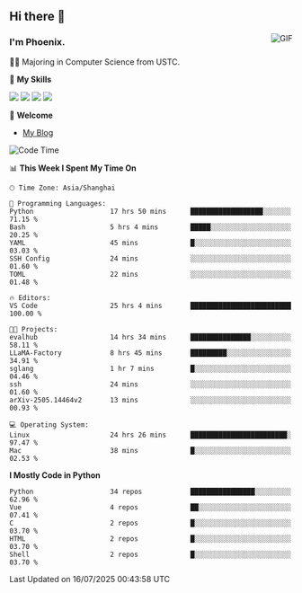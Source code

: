 ## Hi there 👋
<img align="right" alt="GIF" src="https://raw.githubusercontent.com/JoeyBling/JoeyBling/master/pic/pusheencode.gif" />

### I'm Phoenix.

👨‍🎓 Majoring in Computer Science from USTC.

🌟 **My Skills**

![](https://img.shields.io/badge/-Python-3e74a2?style=flat-square&logo=Python&logoColor=fff)
![](https://img.shields.io/badge/-C++-9f62a5?style=flat&logo=cplusplus&logoColor=white)
![](https://img.shields.io/badge/-Linux-185886?style=flat-square&logo=Linux&logoColor=fff)
![](https://img.shields.io/badge/-Rust-ff4136?style=flat-square&logo=Rust&logoColor=fff)

💬 **Welcome**

- [My Blog](https://ysy-phoenix.github.io/)

<!--START_SECTION:waka-->
![Code Time](http://img.shields.io/badge/Code%20Time-1%2C718%20hrs%2059%20mins-blue)

📊 **This Week I Spent My Time On** 

```text
🕑︎ Time Zone: Asia/Shanghai

💬 Programming Languages: 
Python                   17 hrs 50 mins      ██████████████████░░░░░░░   71.15 % 
Bash                     5 hrs 4 mins        █████░░░░░░░░░░░░░░░░░░░░   20.25 % 
YAML                     45 mins             █░░░░░░░░░░░░░░░░░░░░░░░░   03.03 % 
SSH Config               24 mins             ░░░░░░░░░░░░░░░░░░░░░░░░░   01.60 % 
TOML                     22 mins             ░░░░░░░░░░░░░░░░░░░░░░░░░   01.48 % 

🔥 Editors: 
VS Code                  25 hrs 4 mins       █████████████████████████   100.00 % 

🐱‍💻 Projects: 
evalhub                  14 hrs 34 mins      ███████████████░░░░░░░░░░   58.11 % 
LLaMA-Factory            8 hrs 45 mins       █████████░░░░░░░░░░░░░░░░   34.91 % 
sglang                   1 hr 7 mins         █░░░░░░░░░░░░░░░░░░░░░░░░   04.46 % 
ssh                      24 mins             ░░░░░░░░░░░░░░░░░░░░░░░░░   01.60 % 
arXiv-2505.14464v2       13 mins             ░░░░░░░░░░░░░░░░░░░░░░░░░   00.93 % 

💻 Operating System: 
Linux                    24 hrs 26 mins      ████████████████████████░   97.47 % 
Mac                      38 mins             █░░░░░░░░░░░░░░░░░░░░░░░░   02.53 % 
```

**I Mostly Code in Python** 

```text
Python                   34 repos            ████████████████░░░░░░░░░   62.96 % 
Vue                      4 repos             ██░░░░░░░░░░░░░░░░░░░░░░░   07.41 % 
C                        2 repos             █░░░░░░░░░░░░░░░░░░░░░░░░   03.70 % 
HTML                     2 repos             █░░░░░░░░░░░░░░░░░░░░░░░░   03.70 % 
Shell                    2 repos             █░░░░░░░░░░░░░░░░░░░░░░░░   03.70 % 
```




 Last Updated on 16/07/2025 00:43:58 UTC
<!--END_SECTION:waka-->

<!--
**ysy-phoenix/ysy-phoenix** is a ✨ _special_ ✨ repository because its `README.md` (this file) appears on your GitHub profile.

Here are some ideas to get you started:

- 🔭 I’m currently working on ...
- 🌱 I’m currently learning ...
- 👯 I’m looking to collaborate on ...
- 🤔 I’m looking for help with ...
- 💬 Ask me about ...
- 📫 How to reach me: ...
- 😄 Pronouns: ...
- ⚡ Fun fact: ...
-->
